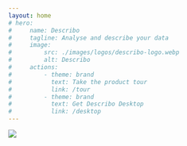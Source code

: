 ```yaml
---
layout: home
# hero:
#     name: Describo
#     tagline: Analyse and describe your data
#     image:
#         src: ./images/logos/describo-logo.webp
#         alt: Describo
#     actions:
#         - theme: brand
#           text: Take the product tour
#           link: /tour
#         - theme: brand
#           text: Get Describo Desktop
#           link: /desktop
---
```


<div class="flex flex-col md:flex-row md:place-content-between my-10">
  <div class="w-full md:w-1/2">
    <div class="flex flex-col space-y-2">
        <div>
          <img src="/images/logos/describo-logo.webp" class="h-16 lg:h-32" />
        </div>
        <div class="text-xl lg:text-3xl text-slate-600"><TagLine class="text-center md:text-left md:pl-14 lg:pl-28" /></div>
    </div>
  </div>
  <div class="w-full md:w-1/2 flex flex-row items-center">
    <div class="md:flex-grow"></div>
    <div class="flex flex-col grow">
        <FeatureComponent link="/tour" :icon="faRoute" class="m-1 grow lg:grow-0 bg-blue-200">
          <template #title>
            Take the product tour
          </template>
        </FeatureComponent>
        <FeatureComponent link="/desktop" :icon="faDownload" class="m-1 grow lg:grow-0 bg-blue-200">
          <template #title>
            Get Describo - free download
          </template>
        </FeatureComponent>
    </div>
  </div>
</div>

<div class="flex flex-col space-x-4">
  <div class="flex flex-row flex-wrap place-content-center">
        <FeatureComponent link="/docs/articles/articles-index" :icon="faFileLines" class="m-1 grow lg:grow-0 bg-blue-200">
          <template #title>
            Feature Articles
          </template>
          <template #content>
                <div class="text-xs no-underline">
                  Articles showcasing a particular capability.
                </div>
            </template>
        </FeatureComponent>
        <FeatureComponent link="/docs/component/introduction" :icon="faCode" class="m-1  grow md:grow-0 bg-slate-200">
            <template #title>
                  Developers
            </template>
            <template #content>
                <div class="text-xs no-underline">
                  Use the Describo RO-Crate engine in your app
                </div>
            </template>
        </FeatureComponent>
      <FeatureComponent link="/docs/guide/five-minute-tutorial" :icon="faPersonChalkboard" class="m-1 grow md:grow-0 bg-slate-200">
          <template #title>
                5 minute beginner tutorial
          </template>
          <template #content>
              <div class="text-xs no-underline">
                  New to RO-Crate and Describo?
              </div>
          </template>
      </FeatureComponent>
      <FeatureComponent link="/describo-users" :icon="faUsers" class="m-1 grow md:grow-0 bg-slate-200">
          <template #title>
              See who's using Describo
          </template>
      </FeatureComponent>
      <FeatureComponent link="https://github.com/describo/describo.github.io" target="_blank" :icon="faStar" class="m-1 grow md:grow-0 bg-slate-200">
          <template #title>
                Like it? Star us on Github.
          </template>
      </FeatureComponent>
      <FeatureComponent :icon="faBookOpenReader" class="m-1 grow md:grow-0 bg-slate-200">
          <template #title>
                Cite Describo
          </template>
          <template #content>
              <div class="text-xs no-underline">
                Marco La Rosa and contributors. 2023 - present. Describo. https://describo.github.io
              </div>
          </template>
      </FeatureComponent>
  </div>
</div>

<div class="flex flex-col mt-10 space-y-10">
  <InfoPanelComponent>
    <template #title>An intuitive, intelligent and extensible metadata editor.</template>
    <template #text>
      <p>
        Describo enables you to describe your data. It creates linked data
        conforming to the <LinkComponent link="https://www.researchobject.org/ro-crate/specification">Research Object Crate (RO-Crate) specification.</LinkComponent>
      </p>
      <p>
        <FeatureComponent link="/tour" :icon="['fas', 'route']" class="m-1 grow lg:grow-0 bg-blue-200">
            <template #title>
                  Take the product tour
            </template>
        </FeatureComponent>
      </p>
    </template>
    <template #content>
      <ImageComponent src="/images/tour/desktop4.webp" />
    </template>
  </InfoPanelComponent>

 <InfoPanelComponent>
    <template #title>Text extraction and named entity recognition.</template>
    <template #text>
      <p>
        You have digitised images of textual content that you want to transcribe and markup.
        Describo shows you the image and provides a text editor for you to transcribe the
        page content.
      </p>
      <p>
        Purchase credits to describo.cloud and you can run your images through Optical Character
        Recognition (OCR) and Named Entity Recognition (NER) tools to speed up your work.
      </p>
      <p>
        In the image we can see the entities that have been recognised by the software. Select them
        and mark / unmark them as required. Describo produces a HTML file with the marked up content
        and the entities are written into the metadata.
      </p>
      <FeatureComponent link="/docs/guide/transcribing-content" :icon="faBook" class="m-1 grow lg:grow-0 bg-blue-200">
        <template #title>
          Read the docs
        </template>
      </FeatureComponent>
    </template>
    <template #content>
      <ImageComponent src="/images/tour/desktop8.webp" />
    </template>
  </InfoPanelComponent>

  <InfoPanelComponent>
    <template #title>AI Assistant supported e-Discovery.</template>
    <template #text>
      <p>
        Interrogate sets of files / folders to extract the themes and narratives that you
        might want to describe. Easily comprehend large swathes of data to find the insights
        hiding in the content. Use the assistant to provide different perspectives on what
        you find in order to test hypotheses and ideas.
      </p>
      <FeatureComponent link="/docs/guide/assistant-supported-discovery" :icon="faBook" class="m-1 grow lg:grow-0 bg-blue-200">
        <template #title>
          Read the docs
        </template>
      </FeatureComponent>
    </template>
    <template #content>
      <div class="flex flex-col space-y-1">
        <ImageComponent src="/images/guide-discover/discover5.webp" />
        <!-- <video controls >
          <source src="/images/guide-discover/ro-crate-paper.mp4" type="video/mp4" />
        </video> -->
        <!-- <iframe
          class="border border-solid border-gray-400 p-2"
          src="/images/guide-discover/conversation.pdf"
          width="100%" height="500">
        </iframe> -->
      </div>
    </template>
  </InfoPanelComponent>

  <InfoPanelComponent>
      <template #title>Tools to perform bulk data transformation</template>
      <template #text>
        <p>
          <ul>
            <li>Image manipulation - creation of thumbnails and web formats</li>
            <li>Entity recognition and markup</li>
            <li>Theme, topic and subject extraction and markup</li>
          </ul>
        </p>
        <FeatureComponent link="/docs/guide/transforming-content" :icon="faBook" class="m-1 grow lg:grow-0 bg-blue-200">
          <template #title>
            Read the docs
          </template>
        </FeatureComponent>
      </template>
      <template #content>
        <ImageComponent src="/images/guide-transform/transform1.webp" />
      </template>
  </InfoPanelComponent>

  <InfoPanelComponent>
      <template #title>Visualisation Tools</template>
      <template #text>
        <p>
          Describo creates linked data. And with these tools you can deep dive into that structure to understand
          and mine the information contained within. Combined with the bulk transformation tools, get to know
          your data in minutes; not days or months.
        </p>
        <FeatureComponent link="/docs/guide/visualising-the-structure" :icon="faBook" class="m-1 grow lg:grow-0 bg-blue-200">
          <template #title>
            Read the docs
          </template>
        </FeatureComponent>
      </template>
      <template #content>
        <ImageComponent src="/images/guide-visualise/visualise5.webp" />
      </template>
  </InfoPanelComponent>

  <InfoPanelComponent>
    <template #title>Works with your data; is totally configurable.</template>
    <template #text>
      <p>
        Describo knows how to handle different file types and adapt the interface to suit.
        When describing files it automatically calculates file metadata for you. It
        can show you previews of your data files and the metadata adapts based on what you are describing.
      </p>
      <p>
          Describo is totally configurable via profiles.
          If schema.org doesn't allow you to describe
          what you want, you can create a domain specific profile that adapts the application
          to your needs.
        </p>
        <p>
          In this image, the RO Crate profile for data description is loaded.
        </p>
         <FeatureComponent link="/docs/profiles/introduction" :icon="faBook" class="m-1 grow lg:grow-0 bg-blue-200">
          <template #title>
            Read the docs
          </template>
        </FeatureComponent>
    </template>
    <template #content>
      <ImageComponent src="/images/tour/desktop11.webp" />
    </template>
  </InfoPanelComponent>
</div>

<FooterComponent class="mt-6"/>

<script setup>
  import {
    faRoute,
    faDownload,
    faCode,
    faPersonChalkboard,
    faUsers,
    faStar,
    faBookOpenReader,
    faBook,
    faFileLines
  }  from "@fortawesome/free-solid-svg-icons";
  import TagLine from "./vue-components/TagLine.vue";
</script>
